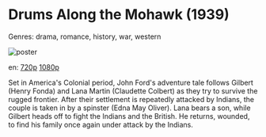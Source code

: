 # Drums Along the Mohawk (1939)

Genres: drama, romance, history, war, western

![poster](http://image.tmdb.org/t/p/w500/7JUF0X7RROFNtx9eX3Vjz5zTQHg.jpg)

en:
  [720p](magnet:?xt=urn:btih:59621404FDD695D868A04A53952E182A92FD554B&tr=udp://glotorrents.pw:6969/announce&tr=udp://tracker.opentrackr.org:1337/announce&tr=udp://torrent.gresille.org:80/announce&tr=udp://tracker.openbittorrent.com:80&tr=udp://tracker.coppersurfer.tk:6969&tr=udp://tracker.leechers-paradise.org:6969&tr=udp://p4p.arenabg.ch:1337&tr=udp://tracker.internetwarriors.net:1337)
  [1080p](magnet:?xt=urn:btih:87749C1C7352E1105D83DD11CBE111892F84F722&tr=udp://glotorrents.pw:6969/announce&tr=udp://tracker.opentrackr.org:1337/announce&tr=udp://torrent.gresille.org:80/announce&tr=udp://tracker.openbittorrent.com:80&tr=udp://tracker.coppersurfer.tk:6969&tr=udp://tracker.leechers-paradise.org:6969&tr=udp://p4p.arenabg.ch:1337&tr=udp://tracker.internetwarriors.net:1337)
  


Set in America's Colonial period, John Ford's adventure tale follows Gilbert (Henry Fonda) and Lana Martin (Claudette Colbert) as they try to survive the rugged frontier. After their settlement is repeatedly attacked by Indians, the couple is taken in by a spinster (Edna May Oliver). Lana bears a son, while Gilbert heads off to fight the Indians and the British. He returns, wounded, to find his family once again under attack by the Indians.